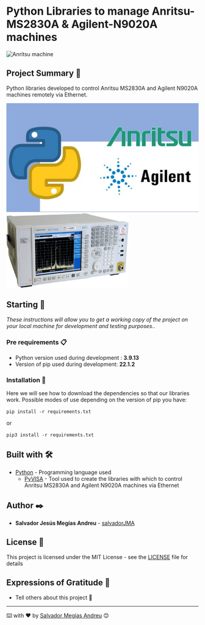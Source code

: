 # Python Libraries to manage Anritsu-MS2830A & Agilent-N9020A machines

![Anritsu machine](images/.jpg "Anritsu machine")


## Project Summary 📃

Python libraries developed to control Anritsu MS2830A and Agilent N9020A machines remotely via Ethernet.


![LOGOS](images/PythonLibraries.jpg "LOGOS")  <img src="images/N9020A_AGILENT.png" width="320" height="195">


## Starting 🚀

_These instructions will allow you to get a working copy of the project on your local machine for development and testing purposes.._


### Pre requirements 📋

* Python version used during development : **3.9.13**
* Version of pip used during development: **22.1.2**


### Installation 🔧

Here we will see how to download the dependencies so that our libraries work.
Possible modes of use depending on the version of pip you have:

```
pip install -r requirements.txt
```

or
```
pip3 install -r requirements.txt
```




## Built with 🛠️

* [Python](https://www.python.org/) - Programming language used
    * [PyVISA](https://pyvisa.readthedocs.io/en/latest/) - Tool used to create the libraries with which to control Anritsu MS2830A and Agilent N9020A machines via Ethernet


## Author ✒️

* **Salvador Jesús Megías Andreu** - [salvadorJMA](https://github.com/salvadorJMA)


## License 📄

This project is licensed under the MIT License - see the [LICENSE](LICENSE) file for details

## Expressions of Gratitude 🎁

* Tell others about this project 📢




---
⌨️ with ❤️ by [Salvador Megías Andreu](https://github.com/salvadorJMA) 😊
